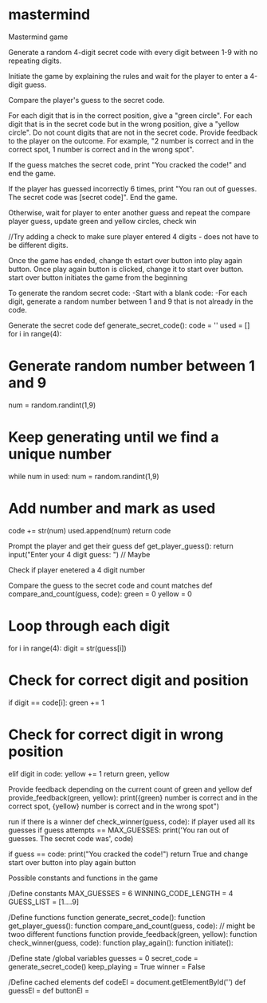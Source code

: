 # mastermind
Mastermind game 

Generate a random 4-digit secret code with every digit between 1-9 with no repeating digits.

Initiate the game by explaining the rules and wait for the player to enter a 4-digit guess.

Compare the player's guess to the secret code.

For each digit that is in the correct position, give a "green circle".
For each digit that is in the secret code but in the wrong position, give a "yellow circle".
Do not count digits that are not in the secret code.
Provide feedback to the player on the outcome. For example, "2 number is correct and in the correct spot, 1 number is correct and in the wrong spot".

If the guess matches the secret code, print "You cracked the code!" and end the game.

If the player has guessed incorrectly 6 times, print "You ran out of guesses. The secret code was [secret code]". End the game.

Otherwise, wait for player to enter another guess and repeat the compare player guess, update green and yellow circles, check win

//Try adding a check to make sure player entered 4 digits - does not have to be different digits.

Once the game has ended, change th estart over button into play again button.
Once play again button is clicked, change it to start over button.
start over button initiates the game from the beginning



To generate the random secret code:
  -Start with a blank code: 
  -For each digit, generate a random number between 1 and 9 that is not already in the code.


Generate the secret code
def generate_secret_code():
code = ''
used = []
for i in range(4):
# Generate random number between 1 and 9
num = random.randint(1,9)
# Keep generating until we find a unique number
while num in used:
num = random.randint(1,9)
# Add number and mark as used
code += str(num)
used.append(num)
return code

Prompt the player and get their guess
def get_player_guess():
return input("Enter your 4 digit guess: ") // Maybe

Check if player enetered a 4 digit number

Compare the guess to the secret code and count matches
def compare_and_count(guess, code):
green = 0
yellow = 0
# Loop through each digit
for i in range(4):
digit = str(guess[i])
# Check for correct digit and position
if digit == code[i]:
green += 1
# Check for correct digit in wrong position
elif digit in code:
yellow += 1
return green, yellow

Provide feedback depending on the current count of green and yellow
def provide_feedback(green, yellow):
print({green} number is correct and in the correct spot, {yellow} number is correct and in the wrong spot")

run if there is a winner
def check_winner(guess, code):
if player used all its guesses
if guess attempts == MAX_GUESSES:
print('You ran out of guesses. The secret code was', code)


if guess == code:
print("You cracked the code!")
return True and change start over button into play again button

Possible constants and functions in the game

/Define constants
MAX_GUESSES = 6
WINNING_CODE_LENGTH = 4
GUESS_LIST = [1....9]

/Define functions
function generate_secret_code():
function get_player_guess():
function compare_and_count(guess, code): // might be twoo different functions
function provide_feedback(green, yellow):
function check_winner(guess, code):
function play_again():
function initiate():

/Define state /global variables
guesses = 0
secret_code = generate_secret_code()
keep_playing = True
winner = False

/Define cached elements 
def codeEl = document.getElementById('')
def guessEl = 
def buttonEl = 